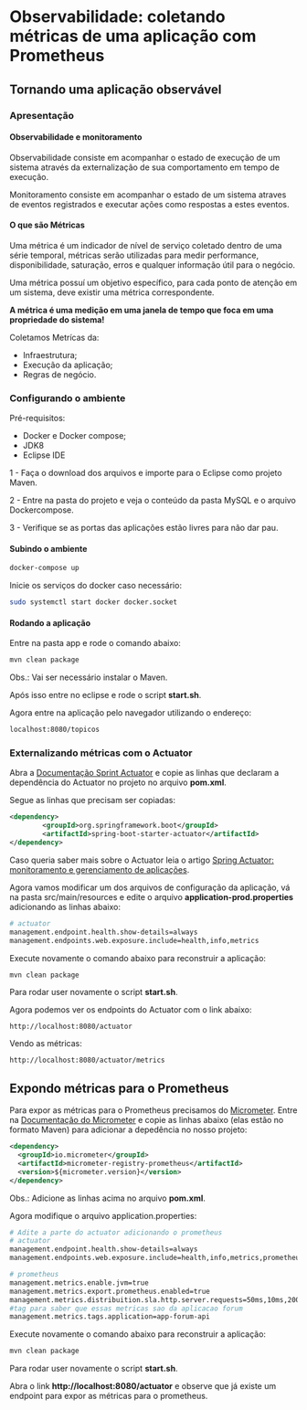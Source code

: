 # Observabilidade: coletando métricas de uma aplicação com Prometheus

## Tornando uma aplicação observável

### Apresentação

#### Observabilidade e monitoramento

Observabilidade consiste em acompanhar o estado de execução de um sistema através da externalização de sua comportamento em tempo de execução.

Monitoramento consiste em acompanhar o estado de um sistema atraves de eventos registrados e executar ações como respostas a estes eventos.

#### O que são Métricas

Uma métrica é um indicador de nível de serviço coletado dentro de uma série temporal, métricas serão utilizadas para medir performance, disponibilidade, saturação, erros e qualquer informação útil para o negócio.

Uma métrica possuí um objetivo específico, para cada ponto de atenção em um sistema, deve existir uma métrica correspondente.

**A métrica é uma medição em uma janela de tempo que foca em uma propriedade do sistema!**

Coletamos Metrícas da:
- Infraestrutura;
- Execução da aplicação;
- Regras de negócio.

### Configurando o ambiente

Pré-requisitos:
- Docker e Docker compose;
- JDK8
- Eclipse IDE

1 - Faça o download dos arquivos e importe para o Eclipse como projeto Maven.

2 - Entre na pasta do projeto e veja o conteúdo da pasta MySQL e o arquivo Dockercompose.

3 - Verifique se as portas das aplicações estão livres para não dar pau.

#### Subindo o ambiente

```bash
docker-compose up
```

Inicie os serviços do docker caso necessário:

```bash
sudo systemctl start docker docker.socket
```

#### Rodando a aplicação

Entre na pasta app e rode o comando abaixo:

```bash
mvn clean package
```

Obs.: Vai ser necessário instalar o Maven.

Após isso entre no eclipse e rode o script **start.sh**.

Agora entre na aplicação pelo navegador utilizando o endereço:

```bash
localhost:8080/topicos
```

### Externalizando métricas com o Actuator

Abra a [Documentação Sprint Actuator](https://docs.spring.io/spring-boot/docs/current/reference/html/actuator.html) e copie as linhas que declaram a dependência do Actuator no projeto no arquivo **pom.xml**.

Segue as linhas que precisam ser copiadas:

```xml
<dependency>
    	<groupId>org.springframework.boot</groupId>
    	<artifactId>spring-boot-starter-actuator</artifactId>
</dependency>
```

Caso queria saber mais sobre o Actuator leia o artigo [Spring Actuator: monitoramento e gerenciamento de aplicações](https://www.zup.com.br/blog/spring-actuator).

Agora vamos modificar um dos arquivos de configuração da aplicação, vá na pasta src/main/resources e edite o arquivo **application-prod.properties** adicionando as linhas abaixo:

```bash
# actuator
management.endpoint.health.show-details=always
management.endpoints.web.exposure.include=health,info,metrics
```

Execute novamente o comando abaixo para reconstruir a aplicação:

```bash
mvn clean package
```

Para rodar user novamente o script **start.sh**.

Agora podemos ver os endpoints do Actuator com o link abaixo:

```
http://localhost:8080/actuator
```

Vendo as métricas:

```
http://localhost:8080/actuator/metrics
```

## Expondo métricas para o Prometheus

Para expor as métricas para o Prometheus precisamos do [Micrometer](https://micrometer.io/). Entre na [Documentação do Micrometer](https://micrometer.io/docs) e copie as linhas abaixo (elas estão no formato Maven) para adicionar a depedência no nosso projeto: 

```xml
<dependency>
  <groupId>io.micrometer</groupId>
  <artifactId>micrometer-registry-prometheus</artifactId>
  <version>${micrometer.version}</version>
</dependency>
```

Obs.: Adicione as linhas acima no arquivo **pom.xml**.

Agora modifique o arquivo application.properties:

```bash
# Adite a parte do actuator adicionando o prometheus
# actuator
management.endpoint.health.show-details=always
management.endpoints.web.exposure.include=health,info,metrics,prometheus

# prometheus
management.metrics.enable.jvm=true
management.metrics.export.prometheus.enabled=true
management.metrics.distribuition.sla.http.server.requests=50ms,10ms,200ms,300ms
#tag para saber que essas metricas sao da aplicacao forum
management.metrics.tags.application=app-forum-api
```

Execute novamente o comando abaixo para reconstruir a aplicação:

```bash
mvn clean package
```

Para rodar user novamente o script **start.sh**.

Abra o link **http://localhost:8080/actuator** e observe que já existe um endpoint para expor as métricas para o prometheus.

